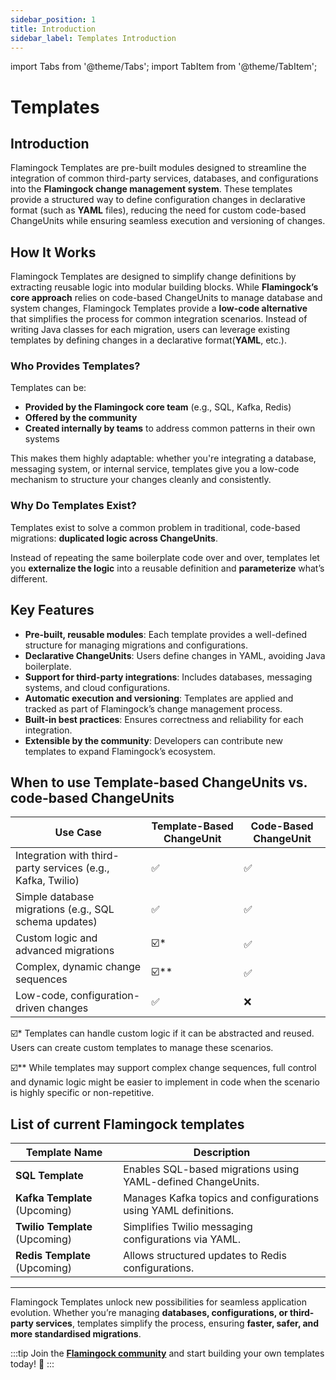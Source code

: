 ```yaml
---
sidebar_position: 1
title: Introduction
sidebar_label: Templates Introduction
---
```


import Tabs from '@theme/Tabs';
import TabItem from '@theme/TabItem';

# Templates

## Introduction

Flamingock Templates are pre-built modules designed to streamline the integration of common third-party services, databases, and configurations into the **Flamingock change management system**. These templates provide a structured way to define configuration changes in declarative format (such as **YAML** files), reducing the need for custom code-based ChangeUnits while ensuring seamless execution and versioning of changes.

## How It Works

Flamingock Templates are designed to simplify change definitions by extracting reusable logic into modular building blocks. While **Flamingock’s core approach** relies on code-based ChangeUnits to manage database and system changes, Flamingock Templates provide a **low-code alternative** that simplifies the process for common integration scenarios. Instead of writing Java classes for each migration, users can leverage existing templates by defining changes in a declarative format(**YAML**, etc.).

### Who Provides Templates?

Templates can be:
- **Provided by the Flamingock core team** (e.g., SQL, Kafka, Redis)
- **Offered by the community**
- **Created internally by teams** to address common patterns in their own systems

This makes them highly adaptable: whether you're integrating a database, messaging system, or internal service, templates give you a low-code mechanism to structure your changes cleanly and consistently.

### Why Do Templates Exist?

Templates exist to solve a common problem in traditional, code-based migrations: **duplicated logic across ChangeUnits**.

Instead of repeating the same boilerplate code over and over, templates let you **externalize the logic** into a reusable definition and **parameterize** what’s different.



## Key Features

- **Pre-built, reusable modules**: Each template provides a well-defined structure for managing migrations and configurations.
- **Declarative ChangeUnits**: Users define changes in YAML, avoiding Java boilerplate.
- **Support for third-party integrations**: Includes databases, messaging systems, and cloud configurations.
- **Automatic execution and versioning**: Templates are applied and tracked as part of Flamingock’s change management process.
- **Built-in best practices**: Ensures correctness and reliability for each integration.
- **Extensible by the community**: Developers can contribute new templates to expand Flamingock’s ecosystem.

## When to use Template-based ChangeUnits vs. code-based ChangeUnits

| **Use Case** | **Template-Based ChangeUnit** | **Code-Based ChangeUnit** |
|-------------|-----------------------------|-------------------------|
| Integration with third-party services (e.g., Kafka, Twilio) | ✅ | ✅ |
| Simple database migrations (e.g., SQL schema updates) | ✅ | ✅ |
| Custom logic and advanced migrations | ☑️* | ✅ |
| Complex, dynamic change sequences | ☑️** | ✅ |
| Low-code, configuration-driven changes | ✅ | ❌ |

☑️* Templates can handle custom logic if it can be abstracted and reused. Users can create custom templates to manage these scenarios.

☑️** While templates may support complex change sequences, full control and dynamic logic might be easier to implement in code when the scenario is highly specific or non-repetitive.


## List of current Flamingock templates

| Template Name | Description |
|--------------|-------------|
| **SQL Template** | Enables SQL-based migrations using YAML-defined ChangeUnits. |
| **Kafka Template** (Upcoming) | Manages Kafka topics and configurations using YAML definitions. |
| **Twilio Template** (Upcoming) | Simplifies Twilio messaging configurations via YAML. |
| **Redis Template** (Upcoming) | Allows structured updates to Redis configurations. |

---

Flamingock Templates unlock new possibilities for seamless application evolution. Whether you’re managing **databases, configurations, or third-party services**, templates simplify the process, ensuring **faster, safer, and more standardised migrations**. 

:::tip 
Join the [**Flamingock community**](https://github.com/flamingock/flamingock-project/discussions) and start building your own templates today! 🚀
:::
